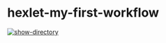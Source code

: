 # hexlet-my-first-workflow

[![show-directory](https://github.com/Ann-sv/hexlet-my-first-workflow/actions/workflows/show-directory.yml/badge.svg)](https://github.com/Ann-sv/hexlet-my-first-workflow/actions/workflows/show-directory.yml)